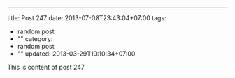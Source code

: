 ---
title: Post 247
date: 2013-07-08T23:43:04+07:00
tags:
  - random post
  - ""
category:
  - random post
  - ""
updated: 2013-03-29T19:10:34+07:00

This is content of post 247